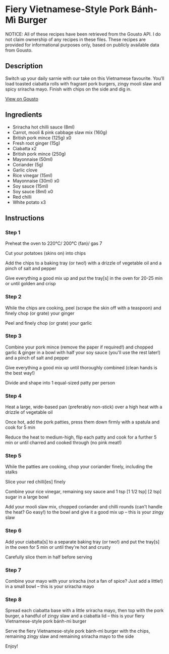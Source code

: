 # Fiery Vietnamese-Style Pork Bánh-Mì Burger

NOTICE: All of these recipes have been retrieved from the Gousto API. I do not claim ownership of any recipes in these files. These recipes are provided for informational purposes only, based on publicly available data from Gousto.

## Description

Switch up your daily sarnie with our take on this Vietnamese favourite. You’ll load toasted ciabatta rolls with fragrant pork burgers, zingy mooli slaw and spicy sriracha mayo. Finish with chips on the side and dig in. 

[View on Gousto](https://www.gousto.co.uk/recipes/cookbook/fiery-vietnamese-style-pork-banh-mi-burger)

## Ingredients

- Sriracha hot chilli sauce (8ml)
- Carrot, mooli & pink cabbage slaw mix (160g)
- British pork mince (125g) x0
- Fresh root ginger (15g)
- Ciabatta x2
- British pork mince (250g)
- Mayonnaise (50ml)
- Coriander (5g)
- Garlic clove
- Rice vinegar (15ml)
- Mayonnaise (30ml) x0
- Soy sauce (15ml)
- Soy sauce (8ml) x0
- Red chilli
- White potato x3

## Instructions


### Step 1

Preheat the oven to 220°C/ 200°C (fan)/ gas 7

Cut your potatoes (skins on) into chips

Add the chips to a baking tray (or two!) with a drizzle of vegetable oil and a pinch of salt and pepper

Give everything a good mix up and put the tray[s] in the oven for 20-25 min or until golden and crisp


### Step 2

While the chips are cooking, peel (scrape the skin off with a teaspoon) and finely chop (or grate) your ginger

Peel and finely chop (or grate) your garlic


### Step 3

Combine your pork mince (remove the paper if required!) and chopped garlic & ginger in a bowl with half your soy sauce (you'll use the rest later!) and a pinch of salt and pepper

Give everything a good mix up until thoroughly combined (clean hands is the best way!)

Divide and shape into 1 equal-sized patty per person


### Step 4

Heat a large, wide-based pan (preferably non-stick) over a high heat with a drizzle of vegetable oil

Once hot, add the pork patties, press them down firmly with a spatula and cook for 5 min

Reduce the heat to medium-high, flip each patty and cook for a further 5 min or until charred and cooked through (no pink meat!)


### Step 5

While the patties are cooking, chop your coriander finely, including the stalks

Slice your red chilli[es] finely

Combine your rice vinegar, remaining soy sauce and 1 tsp <span class="text-purple">[1 1/2 tsp]</span> <span class="text-danger">[2 tsp] </span>sugar in a large bowl

Add your mooli slaw mix, chopped coriander and chilli rounds (can't handle the heat? Go easy!) to the bowl and give it a good mix up – this is your zingy slaw


### Step 6

Add your ciabatta[s] to a separate baking tray (or two!) and put the tray[s] in the oven for 5 min or until they're hot and crusty

Carefully slice them in half before serving


### Step 7

Combine your mayo with your sriracha (not a fan of spice? Just add a little!) in a small bowl – this is your sriracha mayo

### Step 8

Spread each ciabatta base with a little sriracha mayo, then top with the pork burger, a handful of zingy slaw and a ciabatta lid – this is your fiery Vietnamese-style pork bánh-mì burger

Serve the fiery Vietnamese-style pork bánh-mì burger with the chips, remaining zingy slaw and remaining sriracha mayo to the side

Enjoy!

